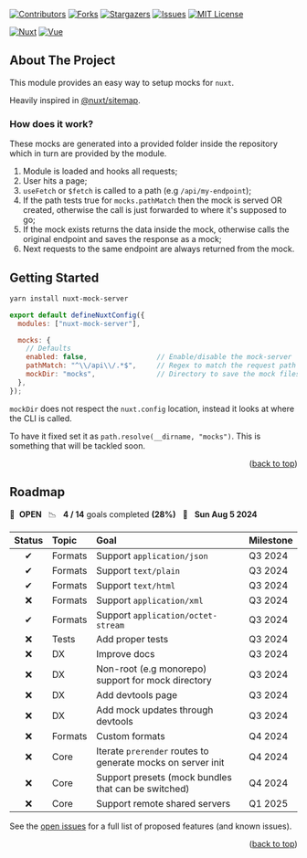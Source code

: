 <a id="readme-top"></a>

[![Contributors][contributors-shield]][contributors-url]
[![Forks][forks-shield]][forks-url]
[![Stargazers][stars-shield]][stars-url]
[![Issues][issues-shield]][issues-url]
[![MIT License][license-shield]][license-url]


[![Nuxt][Nuxt]][Nuxt-url]
[![Vue][Vue.js]][Vue-url]


## About The Project

This module provides an easy way to setup mocks for `nuxt`.

Heavily inspired in [@nuxt/sitemap](https://github.com/nuxt-modules/sitemap).


### How does it work?
These mocks are generated into a provided folder inside the repository which in turn are provided by the module.

1. Module is loaded and hooks all requests;
2. User hits a page;
3. `useFetch` or `$fetch` is called to a path (e.g `/api/my-endpoint`);
4. If the path tests true for `mocks.pathMatch` then the mock is served OR created, otherwise the call is just forwarded to where it's supposed to go;
5. If the mock exists returns the data inside the mock, otherwise calls the original endpoint and saves the response as a mock;
6. Next requests to the same endpoint are always returned from the mock.

## Getting Started

```sh
yarn install nuxt-mock-server
```

```js 
export default defineNuxtConfig({
  modules: ["nuxt-mock-server"],

  mocks: {
    // Defaults
    enabled: false,                 // Enable/disable the mock-server
    pathMatch: "^\\/api\\/.*$",     // Regex to match the request path
    mockDir: "mocks",               // Directory to save the mock files
  },
});
```

`mockDir` does not respect the `nuxt.config` location, instead it looks at where the CLI is called.

To have it fixed set it as `path.resolve(__dirname, "mocks")`. This is something that will be tackled soon.

<p align="right">(<a href="#readme-top">back to top</a>)</p>

## Roadmap

🚀 &nbsp;**OPEN** &nbsp;&nbsp;📉 &nbsp;&nbsp;**4 / 14** goals completed **(28%)** &nbsp;&nbsp;📅 &nbsp;&nbsp;**Sun Aug 5 2024**

| Status | Topic | Goal | Milestone |
| :---: | :--- | :--- | :--- |
| ✔ | Formats | Support `application/json` | Q3 2024
| ✔ | Formats | Support `text/plain` | Q3 2024
| ✔ | Formats | Support `text/html` | Q3 2024
| ❌ | Formats | Support `application/xml` | Q3 2024
| ✔ | Formats | Support `application/octet-stream` | Q3 2024
| ❌ | Tests | Add proper tests | Q3 2024
| ❌ | DX | Improve docs | Q3 2024
| ❌ | DX | Non-root (e.g monorepo) support for mock directory | Q3 2024
| ❌ | DX | Add devtools page | Q3 2024
| ❌ | DX | Add mock updates through devtools | Q3 2024
| ❌ | Formats | Custom formats | Q4 2024
| ❌ | Core | Iterate `prerender` routes to generate mocks on server init | Q4 2024
| ❌ | Core | Support presets (mock bundles that can be switched) | Q4 2024
| ❌ | Core | Support remote shared servers | Q1 2025

See the [open issues](https://github.com/SoaresMG/nuxt-mock-server/issues) for a full list of proposed features (and known issues).

<p align="right">(<a href="#readme-top">back to top</a>)</p>


<!-- MARKDOWN LINKS & IMAGES -->
<!-- https://www.markdownguide.org/basic-syntax/#reference-style-links -->
[contributors-shield]: https://img.shields.io/github/contributors/SoaresMG/nuxt-mock-server.svg?style=for-the-badge
[contributors-url]: https://github.com/SoaresMG/nuxt-mock-server/graphs/contributors
[forks-shield]: https://img.shields.io/github/forks/SoaresMG/nuxt-mock-server.svg?style=for-the-badge
[forks-url]: https://github.com/SoaresMG/nuxt-mock-server/network/members
[stars-shield]: https://img.shields.io/github/stars/SoaresMG/nuxt-mock-server.svg?style=for-the-badge
[stars-url]: https://github.com/SoaresMG/nuxt-mock-server/stargazers
[issues-shield]: https://img.shields.io/github/issues/SoaresMG/nuxt-mock-server.svg?style=for-the-badge
[issues-url]: https://github.com/SoaresMG/nuxt-mock-server/issues
[license-shield]: https://img.shields.io/github/license/SoaresMG/nuxt-mock-server.svg?style=for-the-badge
[license-url]: https://github.com/SoaresMG/nuxt-mock-server/blob/master/LICENSE.txt
[Nuxt]: https://img.shields.io/badge/nuxt-000000?style=for-the-badge&logo=nuxt&logoColor=white
[Nuxt-url]: https://nuxt.com/
[Vue.js]: https://img.shields.io/badge/Vue.js-35495E?style=for-the-badge&logo=vuedotjs&logoColor=4FC08D
[Vue-url]: https://vuejs.org/
